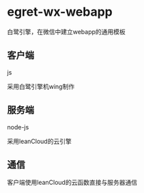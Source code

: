 # egret-wx-webapp

白鹭引擎，在微信中建立webapp的通用模板

## 客户端

js

采用白鹭引擎机wing制作

## 服务端

node-js

采用leanCloud的云引擎 

## 通信

客户端使用leanCloud的云函数直接与服务器通信